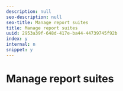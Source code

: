 ```yaml
---
description: null
seo-description: null
seo-title: Manage report suites
title: Manage report suites
uuid: 2953a39f-648d-417e-ba44-44739745f92b
index: y
internal: n
snippet: y
---
```


# Manage report suites

